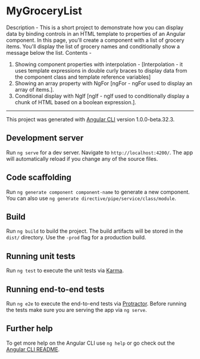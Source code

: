 # MyGroceryList

Description - This is a short project to demonstrate how you can display data by binding controls in an HTML template to properties of an Angular component.
In this page, you'll create a component with a list of grocery items. You'll display the list of grocery names and conditionally show a message below the list.
Contents -
1) Showing component properties with interpolation - [Interpolation - it uses template expressions in double curly braces to display data from the component class and 
template reference variables]
2) Showing an array property with NgFor [ngFor - ngFor used to display an array of items.].
3) Conditional display with NgIf [ngIf - ngIf used to conditionally display a chunk of HTML based on a boolean expression.].

*************************************************************************************************************************************************************************
This project was generated with [Angular CLI](https://github.com/angular/angular-cli) version 1.0.0-beta.32.3.

## Development server
Run `ng serve` for a dev server. Navigate to `http://localhost:4200/`. The app will automatically reload if you change any of the source files.

## Code scaffolding

Run `ng generate component component-name` to generate a new component. You can also use `ng generate directive/pipe/service/class/module`.

## Build

Run `ng build` to build the project. The build artifacts will be stored in the `dist/` directory. Use the `-prod` flag for a production build.

## Running unit tests

Run `ng test` to execute the unit tests via [Karma](https://karma-runner.github.io).

## Running end-to-end tests

Run `ng e2e` to execute the end-to-end tests via [Protractor](http://www.protractortest.org/).
Before running the tests make sure you are serving the app via `ng serve`.

## Further help

To get more help on the Angular CLI use `ng help` or go check out the [Angular CLI README](https://github.com/angular/angular-cli/blob/master/README.md).

